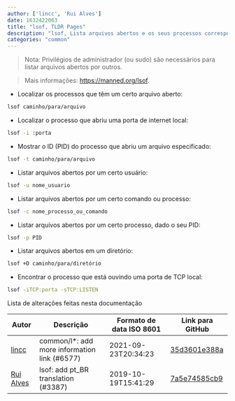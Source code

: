 ```yaml
---
author: ['lincc', 'Rui Alves']
date: 1632422063
title: "lsof, TLDR Pages"
description: "lsof, Lista arquivos abertos e os seus processos correspondentes."
categories: "common"
---
```

> Nota: Privilégios de administrador (ou sudo) são necessários para listar arquivos abertos por outros.

> Mais informações: <https://manned.org/lsof>.

- Localizar os processos que têm um certo arquivo aberto:

```bash
lsof caminho/para/arquivo
```

- Localizar o processo que abriu uma porta de internet local:

```bash
lsof -i :porta
```

- Mostrar o ID (PID) do processo que abriu um arquivo especificado:

```bash
lsof -t caminho/para/arquivo
```

- Listar arquivos abertos por um certo usuário:

```bash
lsof -u nome_usuario
```

- Listar arquivos abertos por um certo comando ou processo:

```bash
lsof -c nome_processo_ou_comando
```

- Listar arquivos abertos por um certo processo, dado o seu PID:

```bash
lsof -p PID
```

- Listar arquivos abertos em um diretório:

```bash
lsof +D caminho/para/diretório
```

- Encontrar o processo que está ouvindo uma porta de TCP local:

```bash
lsof -iTCP:porta -sTCP:LISTEN
```
Lista de alterações feitas nesta documentação


Autor | Descrição | Formato de data ISO 8601 | Link para GitHub
------|-----|-----|-----
[lincc](mailto:46962923+blueskyson@users.noreply.github.com) | common/l*: add more information link (#6577) | 2021-09-23T20:34:23 | [35d3601e388a](https://github.com/tldr-pages/tldr/commit/35d3601e388ad4b54affea092d6dd4f0a8be37d2)
[Rui Alves](mailto:up201606746@fe.up.pt) | lsof: add pt_BR translation (#3387) | 2019-10-19T15:41:29 | [7a5e74585cb9](https://github.com/tldr-pages/tldr/commit/7a5e74585cb9aa9f530d861e2017fe98fc59f8d2)

